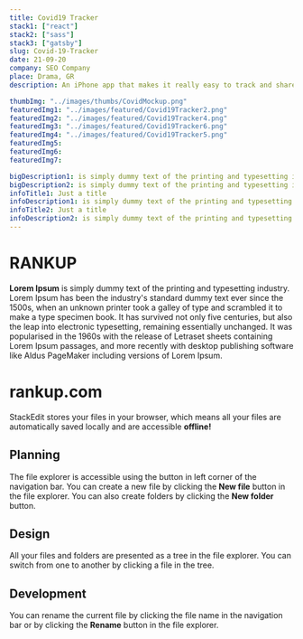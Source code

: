 ```yaml
---
title: Covid19 Tracker
stack1: ["react"]
stack2: ["sass"]
stack3: ["gatsby"]
slug: Covid-19-Tracker
date: 21-09-20
company: SEO Company
place: Drama, GR
description: An iPhone app that makes it really easy to track and share movies.

thumbImg: "../images/thumbs/CovidMockup.png"
featuredImg1: "../images/featured/Covid19Tracker2.png"
featuredImg2: "../images/featured/Covid19Tracker4.png"
featuredImg3: "../images/featured/Covid19Tracker6.png"
featuredImg4: "../images/featured/Covid19Tracker5.png"
featuredImg5:
featuredImg6:
featuredImg7:

bigDescription1: is simply dummy text of the printing and typesetting industry. Lorem Ipsum has been the industry's standard dummy text ever since the 1500s, when an unknown printer took a galley of type and scrambled it to make a type specimen book.
bigDescription2: is simply dummy text of the printing and typesetting industry. Lorem Ipsum has been the industry's standard dummy text ever since the 1500s, when an unknown printer took a galley of type and scrambled it to make a type specimen book.
infoTitle1: Just a title
infoDescription1: is simply dummy text of the printing and typesetting industry. Lorem Ipsum has been the industry's standard dummy text ever since the 1500s, when an unknown printer took a galley of type and scrambled it to make a type specimen book.
infoTitle2: Just a title
infoDescription2: is simply dummy text of the printing and typesetting industry. Lorem Ipsum has been the industry's standard dummy text ever since the 1500s, when an unknown printer took a galley of type and scrambled it to make a type specimen book.
---
```


# RANKUP

**Lorem Ipsum** is simply dummy text of the printing and typesetting industry. Lorem Ipsum has been the industry's standard dummy text ever since the 1500s, when an unknown printer took a galley of type and scrambled it to make a type specimen book. It has survived not only five centuries, but also the leap into electronic typesetting, remaining essentially unchanged. It was popularised in the 1960s with the release of Letraset sheets containing Lorem Ipsum passages, and more recently with desktop publishing software like Aldus PageMaker including versions of Lorem Ipsum.

# rankup.com

StackEdit stores your files in your browser, which means all your files are automatically saved locally and are accessible **offline!**

## Planning

The file explorer is accessible using the button in left corner of the navigation bar. You can create a new file by clicking the **New file** button in the file explorer. You can also create folders by clicking the **New folder** button.

## Design

All your files and folders are presented as a tree in the file explorer. You can switch from one to another by clicking a file in the tree.

## Development

You can rename the current file by clicking the file name in the navigation bar or by clicking the **Rename** button in the file explorer.

